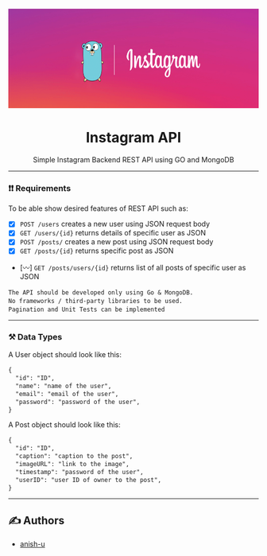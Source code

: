 <p align="center">
  <a href="" rel="noopener">
 <img height=200px src="https://raw.githubusercontent.com/ahmdrz/goinsta/v1/resources/goinsta-image.png" alt="Project logo"></a>
</p>

<h1 align="center">Instagram API</h1>

<p align="center"> Simple Instagram Backend REST API using GO and MongoDB</p>

---

### ❗❗ Requirements

To be able show desired features of REST API such as:

* [x] `POST /users` creates a new user using JSON request body
* [x] `GET /users/{id}` returns details of specific user as JSON
* [x] `POST /posts/` creates a new post using JSON request body
* [x] `GET /posts/{id}` returns specific post as JSON
* [〰] `GET /posts/users/{id}` returns list of all posts of specific user as JSON

`The API should be developed only using Go & MongoDB.` <br> 
`No frameworks / third-party libraries to be used.`
<br> 
`Pagination and Unit Tests can be implemented`

---

### ⚒ Data Types

A User object should look like this:
```
{
  "id": "ID",
  "name": "name of the user",
  "email": "email of the user",
  "password": "password of the user",
}
```

A Post object should look like this:
```
{
  "id": "ID",
  "caption": "caption to the post",
  "imageURL": "link to the image",
  "timestamp": "password of the user",
  "userID": "user ID of owner to the post",
}
```
---

## ✍️ Authors

- [anish-u](https://github.com/anish-u)